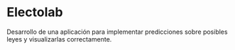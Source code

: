 # Electolab
Desarrollo de una aplicación para implementar predicciones sobre posibles leyes y visualizarlas correctamente.

